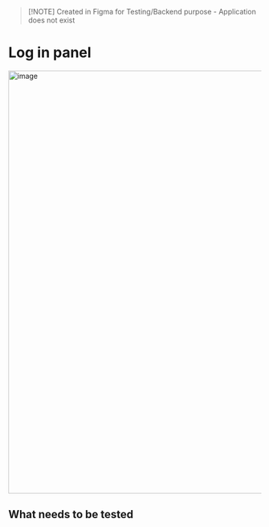 > [!NOTE] Created in Figma for Testing/Backend purpose - Application does not exist

# Log in panel

<img width="1148" height="841" alt="image" src="https://github.com/user-attachments/assets/61888ddf-b195-4703-bf10-310bb33e3f00" />

## What needs to be tested


